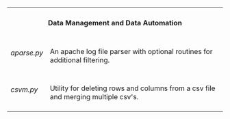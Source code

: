 <table>
  <tr>
    <th colspan=2><h4> Data Management and Data Automation </h4></th>
  </tr>
  <tr>
    <td><h6> aparse.py </h6></td> 
    <td>An apache log file parser with optional routines for additional filtering.</td>
  </tr>
  <tr>
    <td><h6>csvm.py</h6></td>
    <td>Utility for deleting rows and columns from a csv file and merging multiple csv's.</td> 
  </tr>
</p>
